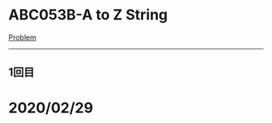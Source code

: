 # ABC053B-A to Z String

[Problem](https://atcoder.jp/contests/abc053/tasks/abc053_b)

---
## 1回目
# 2020/02/29
